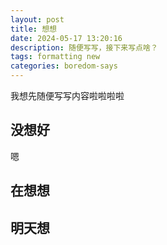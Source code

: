 ```yaml
---
layout: post
title: 想想
date: 2024-05-17 13:20:16
description: 随便写写，接下来写点啥？
tags: formatting new
categories: boredom-says
---
```


我想先随便写写内容啦啦啦啦

## 没想好
嗯
## 在想想

## 明天想